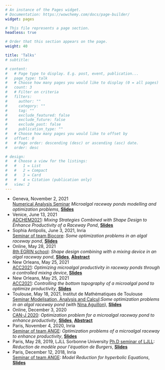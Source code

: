 ```yaml
---
# An instance of the Pages widget.
# Documentation: https://wowchemy.com/docs/page-builder/
widget: pages

# This file represents a page section.
headless: true

# Order that this section appears on the page.
weight: 40

title: 'Talks'
# subtitle:

# content:
#   # Page type to display. E.g. post, event, publication...
#   page_type: talk
#   # Choose how many pages you would like to display (0 = all pages)
#   count: 3
#   # Filter on criteria
#   filters:
#     author: ""
#     category: ""
#     tag: ""
#     exclude_featured: false
#     exclude_future: false
#     exclude_past: false
#     publication_type: ""
#   # Choose how many pages you would like to offset by
#   offset: 0
#   # Page order: descending (desc) or ascending (asc) date.
#   order: desc

# design:
#   # Choose a view for the listings:
#   #   1 = List
#   #   2 = Compact
#   #   3 = Card
#   #   4 = Citation (publication only)
#   view: 2
---
```

- Geneva, November 2, 2021\
  [Numerical Analysis Seminar](https://www.unige.ch/math/fr/annonces/anum/) *Microalgal raceway ponds modelling and optimization problems*, [**Slides**](/media/seminar_geneva.pdf)
- Venice, June 13, 2021\
  [ADCHEM2021](https://www.adchem2021.org): *Mixing Strategies Combined with Shape Design to Enhance Productivity of a Raceway Pond*, [**Slides**](/media/ADCHEM2021.pdf)
- Sophia Antipolis, June 3, 2021, Inria\
  [Seminar of team Biocore](https://team.inria.fr/biocore/): *Some optimization problems in an algal raceway pond*, [**Slides**](/media/Seminar-Biocore2021.pdf)
- Online, May 28, 2021\
  [8th EGRIN school](https://indico.math.cnrs.fr/event/6427/): *Shape design combining with a mixing device in an algal raceway pond*, [**Slides**](/media/EGRIN2021.pdf), [**Abstract**](https://indico.math.cnrs.fr/event/6427/contributions/5413/)
- New Orleans, May 25, 2021\
  [ACC2021](https://acc2021.a2c2.org): *Optimizing microalgal productivity in raceway ponds through a controlled mixing device*, [**Slides**](/media/ACC2021-perm.pdf)
- New Orleans, May 25, 2021\
  [ACC2021](https://acc2021.a2c2.org): *Controlling the bottom topography of a microalgal pond to optimize productivity*, [**Slides**](/media/ACC2021-topo.pdf) 
- Toulouse, May 18, 2021, Institut de Mathématiques de Toulouse\
  [Seminar Modelisation, Analysis and Calcul](https://www.math.univ-toulouse.fr/spip.php?article266&lang=fr&date_debut=2021-08-11):*Some optimization problems in an algal raceway pond* (with [Nina Aguillon](https://www.ljll.math.upmc.fr/~aguillon/)), [**Slides**](/media/Toulouse2021.pdf)
- Online, December 3, 2020\
  [CAN-J 2020](https://indico.math.cnrs.fr/event/6098/): *Optimization problem for a microalgal raceway pond to enhance productivity*, [**Slides**](/media/CAN-J2020.pdf), [**Abstract**](https://indico.math.cnrs.fr/event/6098/contributions/4926/)
- Paris, November 4, 2020, Inria\
  [Seminar of team ANGE](https://team.inria.fr/ange/gdt-ange/): *Optimization problems of a microalgal raceway to enhance productivity*, [**Slides**](/media/Gdt-ANGE-2020.pdf)
- Paris, May 28, 2019, LJLL Sorbonne University
  [Ph.D seminar of LJLL](https://www.ljll.math.upmc.fr/gtt/index.php): *Réduction de modèle pour l'équation de Burgers*, [**Slides**](/media/GTT-2019.pdf)
- Paris, December 12, 2018, Inria\
  [Seminar of team ANGE](https://team.inria.fr/ange/gdt-ange/): *Model Reduction for hyperbolic Equations*, [**Slides**](/media/Gdt-ANGE-2018.pdf)